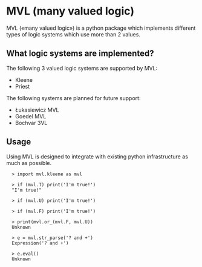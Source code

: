 # MVL (many valued logic)

MVL («many valued logic») is a python package which implements different types
of logic systems which use more than 2 values.

## What logic systems are implemented?
The following 3 valued logic systems are supported by MVL:
  - Kleene
  - Priest

The following systems are planned for future support:
  - Łukasiewicz MVL
  - Goedel MVL
  - Bochvar 3VL

## Usage

Using MVL is designed to integrate with existing python infrastructure as much
as possible.

```
  > import mvl.kleene as mvl
  
  > if (mvl.T) print('I'm true!')
  "I'm true!"
  
  > if (mvl.U) print('I'm true!')
  
  > if (mvl.F) print('I'm true!')
  
  > print(mvl.or_(mvl.F, mvl.U))
  Unknown

  > e = mvl.str_parse('? and +')
  Expression('? and +')

  > e.eval()
  Unknown
```

